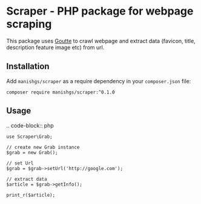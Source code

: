 Scraper - PHP package for webpage scraping
=============================================
This package uses [Goutte](https://github.com/FriendsOfPHP/Goutte) to crawl webpage and extract data (favicon, title, description feature image etc) from url.

Installation
---------------

Add ``manishgs/scraper`` as a require dependency in your ``composer.json`` file:

``composer require manishgs/scraper:^0.1.0``

Usage
-------
.. code-block:: php

    use Scraper\Grab;

    // create new Grab instance
    $grab = new Grab();
    
    // set Url    
    $grab = $grab->setUrl('http://google.com');
   
    // extract data
    $article = $grab->getInfo();

    print_r($article);
    